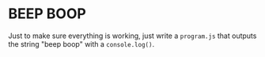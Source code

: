# BEEP BOOP

Just to make sure everything is working, just write a `program.js` that outputs
the string "beep boop" with a `console.log()`.
